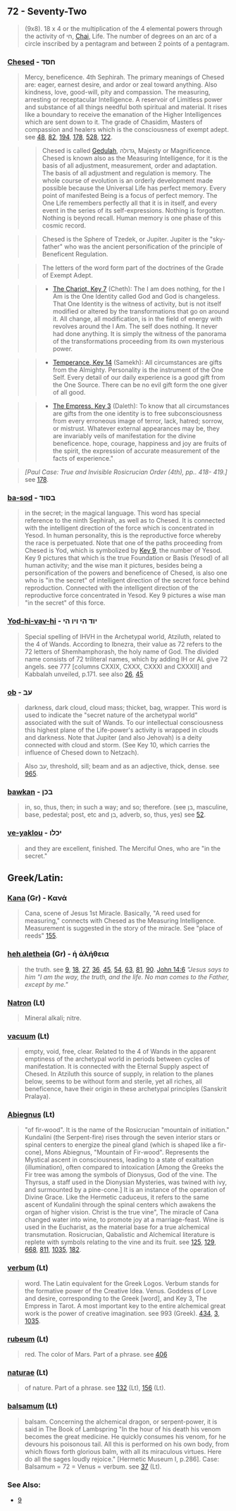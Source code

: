 ## 72 - Seventy-Two
> (9x8). 18 x 4 or the multiplication of the 4 elemental powers through the activity of חי, [Chai](/keys/IH), Life. The number of degrees on an arc of a circle inscribed by a pentagram and between 2 points of a pentagram.

### [Chesed](/keys/ChSD) - חסד
> Mercy, beneficence. 4th Sephirah. The primary meanings of Chesed are: eager, earnest desire, and ardor or zeal toward anything. Also kindness, love, good-will, pity and compassion. The measuring, arresting or receptacular Intelligence. A reservoir of Limitless power and substance of all things needful both spiritual and material. It rises like a boundary to receive the emanation of the Higher Intelligences which are sent down to it. The grade of Chasidim, Masters of compassion and healers which is the consciousness of exempt adept. see [48](48), [82](82), [194](194), [178](178), [528](528), [122](122).

> > Chesed is called [Gedulah](/keys/GDVLH), גדולה, Majesty or Magnificence. Chesed is known also as the Measuring Intelligence, for it is the basis of all adjustment, measurement, order and adaptation. The basis of all adjustment and regulation is memory. The whole course of evolution is an orderly development made possible because the Universal Life has perfect memory. Every point of manifested Being is a focus of perfect memory. The One Life remembers perfectly all that it is in itself, and every event in the series of its self-expressions. Nothing is forgotten. Nothing is beyond recall. Human memory is one phase of this cosmic record.

> > Chesed is the Sphere of Tzedek, or Jupiter. Jupiter is the "sky-father" who was the ancient personification of the principle of Beneficent Regulation.

> > The letters of the word form part of the doctrines of the Grade of Exempt Adept.

> > - [The Chariot, Key 7](7) (Cheth): The I am does nothing, for the I Am is the One Identity called God and God is changeless. That One Identity is the witness of activity, but is not itself modified or altered by the transformations that go on around it. All change, all modification, is in the field of energy with revolves around the I Am. The self does nothing. It never had done anything. It is simply the witness of the panorama of the transformations proceeding from its own mysterious power.

> > - [Temperance, Key 14](14) (Samekh): All circumstances are gifts from the Almighty. Personality is the instrument of the One Self. Every detail of our daily experience is a good gift from the One Source. There can be no evil gift form the one giver of all good.

> > - [The Empress, Key 3](3) (Daleth): To know that all circumstances are gifts from the one identity is to free subconsciousness from every erroneous image of terror, lack, hatred; sorrow, or mistrust. Whatever external appearances may be, they are invariably veils of manifestation for the divine beneficence. hope, courage, happiness and joy are fruits of the spirit, the expression of accurate measurement of the facts of experience."

> *[Paul Case: True and Invisible Rosicrucian Order (4th), pp.. 418- 419.]* see [178](178).

### [ba-sod](/keys/BSVD) - בסוד
> in the secret; in the magical language. This word has special reference to the ninth Sephirah, as well as to Chesed. It is connected with the intelligent direction of the force which is concentrated in Yesod. In human personality, this is the reproductive force whereby the race is perpetuated. Note that one of the paths proceeding from Chesed is Yod, which is symbolized by [Key 9](9), the number of Yesod. Key 9 pictures that which is the true Foundation or Basis (Yesod) of all human activity; and the wise man it pictures, besides being a personification of the powers and beneficence of Chesed, is also one who is "in the secret" of intelligent direction of the secret force behind reproduction. Connected with the intelligent direction of the reproductive force concentrated in Yesod. Key 9 pictures a wise man "in the secret" of this force.

### [Yod-hi-vav-hi](/keys/IVD.HI.VIV.HI) - יוד הי ויו הי
> Special spelling of IHVH in the Archetypal world, Atziluth, related to the 4 of Wands. According to Ibnezra, their value as 72 refers to the 72 letters of Shemhamphorash, the holy name of God. The divided name consists of 72 triliteral names, which by adding IH or AL give 72 angels. see 777 [columns CXXIX, CXXX, CXXXI and CXXXII] and Kabbalah unveiled, p.171. see also [26](26), [45](45)

### [ob](/keys/OB) - עב
> darkness, dark cloud, cloud mass; thicket, bag, wrapper. This word is used to indicate the "secret nature of the archetypal world" associated with the suit of Wands. To our intellectual consciousness this highest plane of the Life-power's activity is wrapped in clouds and darkness. Note that Jupiter (and also Jehovah) is a deity connected with cloud and storm. (See Key 10, which carries the influence of Chesed down to Netzach).

> Also עב, threshold, sill; beam and as an adjective, thick, dense. see [965](965).

### [bawkan](/keys/BKN) - בכן
> in, so, thus, then; in such a way; and so; therefore. (see בן, masculine, base, pedestal; post, etc and בן, adverb, so, thus, yes) see [52](52).

### [ve-yaklou](/keys/VIKLV) - יכלו
> and they are excellent, finished. The Merciful Ones, who are "in the secret."

## Greek/Latin:

### [Kana](/greek?word=kana) (Gr) - Κανά
> Cana, scene of Jesus 1st Miracle. Basically, "A reed used for measuring," connects with Chesed as the Measuring Intelligence. Measurement is suggested in the story of the miracle. See "place of reeds" [155](155).

### [heh aletheia](/greek?word=h+alhtheia) (Gr) - ἡ ἀλήθεια
> the truth. see [9](9), [18](18), [27](27), [36](36), [45](45), [54](54), [63](63), [81](81), [90](90). [John 14:6](http://biblehub.com/john/14-6.htm) *"Jesus says to him "I am the way, the truth, and the life. No man comes to the Father, except by me."*

### [Natron](/latin?word=Natron) (Lt)
> Mineral alkali; nitre.

### [vacuum](/latin?word=vacuum) (Lt)
> empty, void, free, clear. Related to the 4 of Wands in the apparent emptiness of the archetypal world in periods between cycles of manifestation. It is connected with the Eternal Supply aspect of Chesed. In Atziluth this source of supply, in relation to the planes below, seems to be without form and sterile, yet all riches, all beneficence, have their origin in these archetypal principles (Sanskrit Pralaya).

### [Abiegnus](/latin?word=Abiegnus) (Lt)
> "of fir-wood". It is the name of the Rosicrucian "mountain of initiation." Kundalini (the Serpent-fire) rises through the seven interior stars or spinal centers to energize the pineal gland (which is shaped like a fir-cone), Mons Abiegnus, "Mountain of Fir-wood". Represents the Mystical ascent in consciousness, leading to a state of exaltation (illumination), often compared to intoxication [Among the Greeks the Fir tree was among the symbols of Dionysus, God of the vine. The Thyrsus, a staff used in the Dionysian Mysteries, was twined with ivy, and surmounted by a pine-cone.] It is an instance of the operation of Divine Grace. Like the Hermetic caduceus, it refers to the same ascent of Kundalini through the spinal centers which awakens the organ of higher vision. Christ is the true vine", The miracle of Cana changed water into wine, to promote joy at a marriage-feast. Wine is used in the Eucharist, as the material base for a true alchemical transmutation. Rosicrucian, Qabalistic and Alchemical literature is replete with symbols relating to the vine and its fruit. see [125](125), [129](129), [668](668), [811](811), [1035](1035), [182](182).

### [verbum](/latin?word=verbum) (Lt)
> word. The Latin equivalent for the Greek Logos. Verbum stands for the formative power of the Creative Idea. Venus. Goddess of Love and desire, corresponding to the Greek [word], and Key 3, The Empress in Tarot. A most important key to the entire alchemical great work is the power of creative imagination. see 993 (Greek). [434](434), [3](3), [1035](1035).

### [rubeum](/latin?word=rubeum) (Lt)
> red. The color of Mars. Part of a phrase. see [406](406)

### [naturae](/latin?word=naturae) (Lt)
> of nature. Part of a phrase. see [132](132) (Lt), [156](156) (Lt).

### [balsamum](/latin?word=balsamum) (Lt)
> balsam. Concerning the alchemical dragon, or serpent-power, it is said in The Book of Lambspring "In the hour of his death his venom becomes the great medicine. He quickly consumes his venom, for he devours his poisonous tail. All this is performed on his own body, from which flows forth glorious balm, with all its miraculous virtues. Here do all the sages loudly rejoice." [Hermetic Museum I, p.286]. Case: Balsamum = 72 = Venus = verbum. see [37](37) (Lt).

### See Also:

- [9](9)